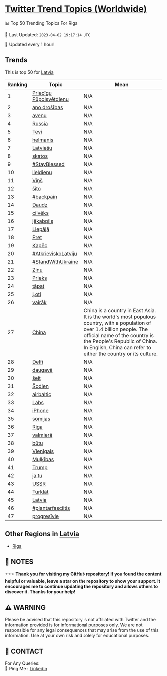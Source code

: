 [Twitter Trend Topics (Worldwide)](https://github.com/ErcinDedeoglu/Twitter-Trend-Topics)
==========


📊 Top 50 Trending Topics For Riga

📆 Last Updated: `2023-04-02 19:17:14 UTC`

🔧 Updated every 1 hour!


## Trends

This is top 50 for [Latvia](</Latvia>)

| Ranking | Topic | Mean |
| ------- | ------------ | ------------ |
| 1 | [Priecīgu Pūpolsvētdienu](http://twitter.com/search?q=Priec%c4%abgu+P%c5%abpolsv%c4%93tdienu) | N/A |
| 2 | [ano drošības](http://twitter.com/search?q=ano+dro%c5%a1%c4%abbas) | N/A |
| 3 | [avenu](http://twitter.com/search?q=avenu) | N/A |
| 4 | [Russia](http://twitter.com/search?q=Russia) | N/A |
| 5 | [Tevi](http://twitter.com/search?q=Tevi) | N/A |
| 6 | [helmanis](http://twitter.com/search?q=helmanis) | N/A |
| 7 | [Latviešu](http://twitter.com/search?q=Latvie%c5%a1u) | N/A |
| 8 | [skatos](http://twitter.com/search?q=skatos) | N/A |
| 9 | [#StayBlessed](http://twitter.com/search?q=%23StayBlessed) | N/A |
| 10 | [lieldienu](http://twitter.com/search?q=lieldienu) | N/A |
| 11 | [Viņš](http://twitter.com/search?q=Vi%c5%86%c5%a1) | N/A |
| 12 | [šito](http://twitter.com/search?q=%c5%a1ito) | N/A |
| 13 | [#backpain](http://twitter.com/search?q=%23backpain) | N/A |
| 14 | [Daudz](http://twitter.com/search?q=Daudz) | N/A |
| 15 | [cilvēks](http://twitter.com/search?q=cilv%c4%93ks) | N/A |
| 16 | [jēkabpils](http://twitter.com/search?q=j%c4%93kabpils) | N/A |
| 17 | [Liepājā](http://twitter.com/search?q=Liep%c4%81j%c4%81) | N/A |
| 18 | [Pret](http://twitter.com/search?q=Pret) | N/A |
| 19 | [Kapēc](http://twitter.com/search?q=Kap%c4%93c) | N/A |
| 20 | [#AtkrieviskoLatviju](http://twitter.com/search?q=%23AtkrieviskoLatviju) | N/A |
| 21 | [#StandWithUkraine](http://twitter.com/search?q=%23StandWithUkraine) | N/A |
| 22 | [Zinu](http://twitter.com/search?q=Zinu) | N/A |
| 23 | [Prieks](http://twitter.com/search?q=Prieks) | N/A |
| 24 | [tāpat](http://twitter.com/search?q=t%c4%81pat) | N/A |
| 25 | [Ļoti](http://twitter.com/search?q=%c4%bboti) | N/A |
| 26 | [vairāk](http://twitter.com/search?q=vair%c4%81k) | N/A |
| 27 | [China](http://twitter.com/search?q=China) | China is a country in East Asia. It is the world's most populous country, with a population of over 1.4 billion people. The official name of the country is the People's Republic of China. In English, China can refer to either the country or its culture. |
| 28 | [Delfi](http://twitter.com/search?q=Delfi) | N/A |
| 29 | [daugavā](http://twitter.com/search?q=daugav%c4%81) | N/A |
| 30 | [šeit](http://twitter.com/search?q=%c5%a1eit) | N/A |
| 31 | [Šodien](http://twitter.com/search?q=%c5%a0odien) | N/A |
| 32 | [airbaltic](http://twitter.com/search?q=airbaltic) | N/A |
| 33 | [Labs](http://twitter.com/search?q=Labs) | N/A |
| 34 | [iPhone](http://twitter.com/search?q=iPhone) | N/A |
| 35 | [somijas](http://twitter.com/search?q=somijas) | N/A |
| 36 | [Riga](http://twitter.com/search?q=Riga) | N/A |
| 37 | [valmierā](http://twitter.com/search?q=valmier%c4%81) | N/A |
| 38 | [būtu](http://twitter.com/search?q=b%c5%abtu) | N/A |
| 39 | [Vienīgais](http://twitter.com/search?q=Vien%c4%abgais) | N/A |
| 40 | [Muļķības](http://twitter.com/search?q=Mu%c4%bc%c4%b7%c4%abbas) | N/A |
| 41 | [Trump](http://twitter.com/search?q=Trump) | N/A |
| 42 | [ja tu](http://twitter.com/search?q=ja+tu) | N/A |
| 43 | [USSR](http://twitter.com/search?q=USSR) | N/A |
| 44 | [Turklāt](http://twitter.com/search?q=Turkl%c4%81t) | N/A |
| 45 | [Latvia](http://twitter.com/search?q=Latvia) | N/A |
| 46 | [#plantarfasciitis](http://twitter.com/search?q=%23plantarfasciitis) | N/A |
| 47 | [progresīvie](http://twitter.com/search?q=progres%c4%abvie) | N/A |



## Other Regions in [Latvia](</Latvia>)

* [Riga](</Latvia/Riga.md>)



## 📝 NOTES

⭐⭐⭐ **Thank you for visiting my GitHub repository! If you found the content helpful or valuable, leave a star on the repository to show your support. It encourages me to continue updating the repository and allows others to discover it. Thanks for your help!**


## ⚠️ WARNING

Please be advised that this repository is not affiliated with Twitter and the information provided is for informational purposes only. We are not responsible for any legal consequences that may arise from the use of this information. Use at your own risk and solely for educational purposes.


## 📨 CONTACT

 For Any Queries:  
            🏓 Ping Me : [LinkedIn](https://www.linkedin.com/in/ercindedeoglu/)
